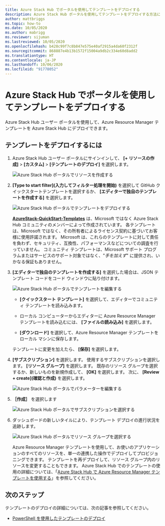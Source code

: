 ```yaml
---
title: Azure Stack Hub でポータルを使用してテンプレートをデプロイする
description: Azure Stack Hub ポータルを使用してテンプレートをデプロイする方法について学習します。
author: mattbriggs
ms.topic: how-to
ms.date: 10/05/2020
ms.author: mabrigg
ms.reviewer: sijuman
ms.lastreviewed: 10/05/2020
ms.openlocfilehash: b428c99f7c8b847e575e40af2915a4da60f2312f
ms.sourcegitcommit: 868887e4b13b1572f15004a9db2c334e60d8add2
ms.translationtype: HT
ms.contentlocale: ja-JP
ms.lasthandoff: 10/06/2020
ms.locfileid: "91778052"
---
```

# <a name="deploy-a-template-using-the-portal-in-azure-stack-hub"></a>Azure Stack Hub でポータルを使用してテンプレートをデプロイする

Azure Stack Hub ユーザー ポータルを使用して、Azure Resource Manager テンプレートを Azure Stack Hub にデプロイできます。

## <a name="to-deploy-a-template"></a>テンプレートをデプロイするには

1. Azure Stack Hub ユーザー ポータルにサインインして、 **[+ リソースの作成]**  >  **[カスタム]**  >  **[テンプレートのデプロイ]** を選択します。

   ![Azure Stack Hub ポータルでリソースを作成する](media/azure-stack-deploy-template-portal/template-deploy1.png)

2. **[Type to start filter]\(入力してフィルター処理を開始\)** を選択して GitHub クイックスタートテンプレートを選択するか、 **[エディターで独自のテンプレートを作成する]** を選択します。

   ![Azure Stack Hub ポータルでテンプレートをデプロイする](media/azure-stack-deploy-template-portal/template-deploy2.png)

    [**AzureStack-QuickStart-Templates**](https://github.com/Azure/AzureStack-QuickStart-Templates) は、Microsoft ではなく Azure Stack Hub コミュニティのメンバーによって作成されています。 各テンプレートは、Microsoft ではなく、その所有者によるライセンス契約に基づいてお客様に使用許諾されます。 Microsoft は、これらのテンプレートに対して責任を負わず、セキュリティ、互換性、パフォーマンスなどについての調査を行っていません。 コミュニティ テンプレートは、Microsoft サポート プログラムまたはサービスのサポート対象ではなく、"*手を加えず*" に提供され、いかなる保証もありません。

3. **[エディターで独自のテンプレートを作成する]** を選択した場合は、JSON テンプレート コードをコード ウィンドウに貼り付けます。

   ![Azure Stack Hub ポータルでテンプレートを編集する](media/azure-stack-deploy-template-portal/template-deploy3.png)

    - **[クイックスタート テンプレート]** を選択して、エディターでコミュニティ テンプレートを読み込みます。

    - ローカル コンピューターからエディターに Azure Resource Manager テンプレートを読み込むには、 **[ファイルの読み込み]** を選択します。

    - **[ダウンロード]** を選択して、Azure Resource Manager テンプレートをローカル マシンに保存します。

    テンプレートに変更を加えたら、 **[保存]** を選択します。

4. **[サブスクリプション]** を選択します。 使用するサブスクリプションを選択します。 **[リソース グループ]** を選択します。 既存のリソース グループを選択するか、新しいものを新規作成して、 **[OK]** を選択します。 次に、 **[Review + create]\(確認と作成\)** を選択します。

   ![Azure Stack Hub ポータルでパラメーターを編集する](media/azure-stack-deploy-template-portal/template-deploy4.png)

5. **［作成］** を選択します

   ![Azure Stack Hub ポータルでサブスクリプションを選択する](media/azure-stack-deploy-template-portal/template-deploy5.png)

6. ダッシュボードの新しいタイルにより、テンプレート デプロイの進行状況を追跡します。

   ![Azure Stack Hub ポータルでリソース グループを選択する](media/azure-stack-deploy-template-portal/template-deploy6.png)

   Azure Resource Manager テンプレートを使用して、お使いのアプリケーションのすべてのリソースを、単一の連携した操作でデプロイしてプロビジョニングできます。 テンプレートを再デプロイして、リソース グループ内のリソースを変更することもできます。 Azure Stack Hub でのテンプレートの使用の詳細については、「[Azure Stack Hub で Azure Resource Manager テンプレートを使用する](azure-stack-arm-templates.md)」を参照してください。

## <a name="next-steps"></a>次のステップ

テンプレートのデプロイの詳細については、次の記事を参照してください。

- [PowerShell を使用したテンプレートのデプロイ](azure-stack-deploy-template-powershell.md)
